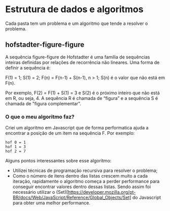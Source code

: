 # Estrutura de dados e algoritmos

Cada pasta tem um problema e um algoritmo que tende a resolver o problema.

## hofstadter-figure-figure

A sequência figure-figure de Hofstadter é uma família de sequências inteiras definidas por relações de recorrência não lineares. Uma forma de definir a sequência é:

F(1) = 1; S(1) = 2; F(n) = F(n-1) + S(n-1), n > 1; S(n) é o valor que não está em F(n).

Por exemplo, F(2) = F(1) + S(1) = 3 e S(2) é o próximo inteiro que não está em R, ou seja, 4. A sequência R é chamada de “figura” e a sequência S é chamada de "figura complementar".

### O que o meu algoritmo faz?

Criei um algoritmo em Javascript que de forma performatica ajuda a encontrar a posição de um item na sequência F.
Por exemplo: 
```
hof 0 = 1
hof 1 = 3
hof 2 = 7
```

Alguns pontos interessantes sobre esse algoritmo:
- Utilizei técnicas de programação recursiva para resolver o problema;
- Como o número de itens dentro das listas crescem muito a cada iteração, rapidamente o algoritmo começa a perder performance para conseguir encontrar valores dentro dessas listas. Sendo assim foi necessário utilizar o (Set)[https://developer.mozilla.org/pt-BR/docs/Web/JavaScript/Reference/Global_Objects/Set] do Javascript para obter uma melhor performance.